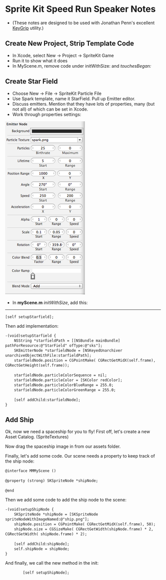 # Sprite Kit Speed Run Speaker Notes

* (These notes are designed to be used with Jonathan Penn's excellent [KeyGrip](https://github.com/rubbercitywizards/KeyGrip) utility.)

## Create New Project, Strip Template Code

* In Xcode, select New -> Project -> SpriteKit Game
* Run it to show what it does
* In MyScene.m, remove code under initWithSize: and *touchesBegan:*

## Create Star Field

* Choose New -> File -> SpriteKit Particle File
* Use Spark template, name it StarField. Pull up Emitter editor.
* Discuss emitters. Mention that they have lots of properties, many (but not all) of which can be set in Xcode.
* Work through properties settings:

![Star Field Settings](starfieldPanel.png)

* In **myScene.m** *initWithSize*, add this:

---

    [self setupStarfield];

Then add implementation:

	-(void)setupStarfield {
        NSString *starfieldPath = [[NSBundle mainBundle] pathForResource:@"StarField" ofType:@"sks"];
        SKEmitterNode *starfieldNode = [NSKeyedUnarchiver unarchiveObjectWithFile:starfieldPath];
        starfieldNode.position = CGPointMake( CGRectGetMidX(self.frame), CGRectGetHeight(self.frame));
    
        starfieldNode.particleColorSequence = nil;
        starfieldNode.particleColor = [SKColor redColor];
        starfieldNode.particleColorBlueRange = 255.0;
        starfieldNode.particleColorGreenRange = 255.0;
    
        [self addChild:starfieldNode];
    }

## Add Ship

Ok, now we need a spaceship for you to fly! First off, let's create a new Asset Catalog. (SpriteTextures)

Now drag the spaceship image in from our assets folder.

Finally, let's add some code. Our scene needs a property to keep track of the ship node:

    @interface MMMyScene ()
    
    @property (strong) SKSpriteNode *shipNode;
    
    @end

Then we add some code to add the ship node to the scene:

	-(void)setupShipNode {
		SKSpriteNode *shipNode = [SKSpriteNode spriteNodeWithImageNamed:@"ship.png"];
		shipNode.position = CGPointMake( CGRectGetMidX(self.frame), 50);
		shipNode.size = CGSizeMake( CGRectGetWidth(shipNode.frame) * 2, CGRectGetWidth( shipNode.frame) * 2);
	
		[self addChild:shipNode];
		self.shipNode = shipNode;
	}

And finally, we call the new method in the init:

    		[self setupShipNode];

